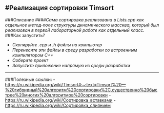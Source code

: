 #**Реализация сортировки Timsort**
---
###Описание
####*Сама сортировка реализована в Lists.cpp как отдельное метод-поле структуры динамического массива, который был реализован в первой лабораторной работе как отдельный класс.*
###Как запустить? 
- *Скопируйте .cpp и .h файлы на компьютер*
- *Перенесите эти файлы в среду разработки со встроенным компилятором C++*
- *Соберите проект*
- *Запустите приложение напрямую из среды разработки*
---
###Полезные ссылки: 
-https://ru.wikipedia.org/wiki/Timsort#:~:text=Timsort%20—%20гибридный%20алгоритм%20сортировки%2C,существенно%20быстрее%20многих%20алгоритмов%20сортировки
-https://ru.wikipedia.org/wiki/Сортировка_вставками
-https://ru.wikipedia.org/wiki/Сортировка_слиянием